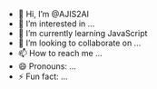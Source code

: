 - 👋 Hi, I’m @AJIS2AI
- 👀 I’m interested in ...
- 🌱 I’m currently learning JavaScript
- 💞️ I’m looking to collaborate on ...
- 📫 How to reach me ...
- 😄 Pronouns: ...
- ⚡ Fun fact: ...

<!---
AJIS2AI/AJIS2AI is a ✨ special ✨ repository because its `README.md` (this file) appears on your GitHub profile.
You can click the Preview link to take a look at your changes.
--->
